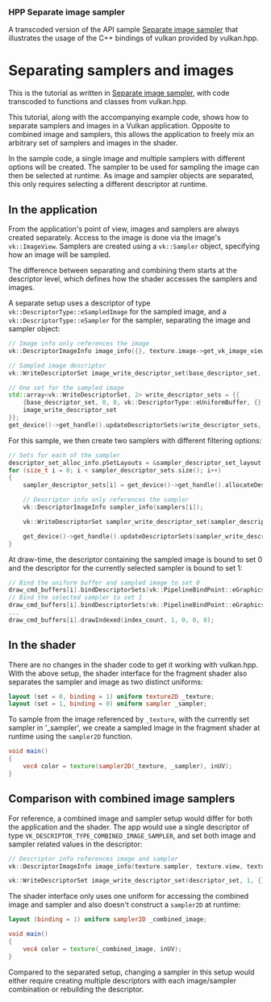 <!--
- Copyright (c) 2022-2023, The Khronos Group
-
- SPDX-License-Identifier: Apache-2.0
-
- Licensed under the Apache License, Version 2.0 the "License";
- you may not use this file except in compliance with the License.
- You may obtain a copy of the License at
-
-     http://www.apache.org/licenses/LICENSE-2.0
-
- Unless required by applicable law or agreed to in writing, software
- distributed under the License is distributed on an "AS IS" BASIS,
- WITHOUT WARRANTIES OR CONDITIONS OF ANY KIND, either express or implied.
- See the License for the specific language governing permissions and
- limitations under the License.
-
-->
### HPP Separate image sampler
A transcoded version of the API sample [Separate image sampler](https://github.com/KhronosGroup/Vulkan-Samples/tree/master/samples/api/separate_image_sampler) that illustrates the usage of the C++ bindings of vulkan provided by vulkan.hpp.

# Separating samplers and images

This is the tutorial as written in [Separate image sampler](https://github.com/KhronosGroup/Vulkan-Samples/tree/master/samples/api/separate_image_sampler), with code transcoded to functions and classes from vulkan.hpp.

This tutorial, along with the accompanying example code, shows how to separate samplers and images in a Vulkan application. Opposite to combined image and samplers, this allows the application to freely mix an arbitrary set of samplers and images in the shader.

In the sample code, a single image and multiple samplers with different options will be created. The sampler to be used for sampling the image can then be selected at runtime. As image and sampler objects are separated, this only requires selecting a different descriptor at runtime.

## In the application

From the application's point of view, images and samplers are always created separately. Access to the image is done via the image's `vk::ImageView`. Samplers are created using a `vk::Sampler` object, specifying how an image will be sampled.

The difference between separating and combining them starts at the descriptor level, which defines how the shader accesses the samplers and images.

A separate setup uses a descriptor of type `vk::DescriptorType::eSampledImage` for the sampled image, and a `vk::DescriptorType::eSampler` for the sampler, separating the image and sampler object:
<!-- {% raw %} -->
```cpp
// Image info only references the image
vk::DescriptorImageInfo image_info({}, texture.image->get_vk_image_view().get_handle(), vk::ImageLayout::eShaderReadOnlyOptimal);

// Sampled image descriptor
vk::WriteDescriptorSet image_write_descriptor_set(base_descriptor_set, 1, 0, vk::DescriptorType::eSampledImage, image_info);

// One set for the sampled image
std::array<vk::WriteDescriptorSet, 2> write_descriptor_sets = {{
	{base_descriptor_set, 0, 0, vk::DescriptorType::eUniformBuffer, {}, buffer_descriptor},        // Binding 0 : Vertex shader uniform buffer
	image_write_descriptor_set                                                                     // Binding 1 : Fragment shader sampled image
}};
get_device()->get_handle().updateDescriptorSets(write_descriptor_sets, {});
```
<!-- {% endraw %} -->
For this sample, we then create two samplers with different filtering options:

```cpp
// Sets for each of the sampler
descriptor_set_alloc_info.pSetLayouts = &sampler_descriptor_set_layout;
for (size_t i = 0; i < sampler_descriptor_sets.size(); i++)
{
	sampler_descriptor_sets[i] = get_device()->get_handle().allocateDescriptorSets(descriptor_set_alloc_info).front();

	// Descriptor info only references the sampler
	vk::DescriptorImageInfo sampler_info(samplers[i]);

	vk::WriteDescriptorSet sampler_write_descriptor_set(sampler_descriptor_sets[i], 0, 0, vk::DescriptorType::eSampler, sampler_info);

	get_device()->get_handle().updateDescriptorSets(sampler_write_descriptor_set, {});
}
```

At draw-time, the descriptor containing the sampled image is bound to set 0 and the descriptor for the currently selected sampler is bound to set 1:

```cpp
// Bind the uniform buffer and sampled image to set 0
draw_cmd_buffers[i].bindDescriptorSets(vk::PipelineBindPoint::eGraphics, pipeline_layout, 0, base_descriptor_set, {});
// Bind the selected sampler to set 1
draw_cmd_buffers[i].bindDescriptorSets(vk::PipelineBindPoint::eGraphics, pipeline_layout, 1, sampler_descriptor_sets[selected_sampler], {});
...
draw_cmd_buffers[i].drawIndexed(index_count, 1, 0, 0, 0);
``` 

## In the shader

There are no changes in the shader code to get it working with vulkan.hpp.
With the above setup, the shader interface for the fragment shader also separates the sampler and image as two distinct uniforms:

```glsl
layout (set = 0, binding = 1) uniform texture2D _texture;
layout (set = 1, binding = 0) uniform sampler _sampler;
```

To sample from the image referenced by `_texture`, with the currently set sampler in '_sampler', we create a sampled image in the fragment shader at runtime using the `sampler2D` function.

```glsl
void main() 
{
    vec4 color = texture(sampler2D(_texture, _sampler), inUV);
}
```

## Comparison with combined image samplers

For reference, a combined image and sampler setup would differ for both the application and the shader. The app would use a single descriptor of type `VK_DESCRIPTOR_TYPE_COMBINED_IMAGE_SAMPLER`, and set both image and sampler related values in the descriptor:

```cpp
// Descriptor info references image and sampler
vk::DescriptorImageInfo image_info(texture.sampler, texture.view, texture.image_layout);

vk::WriteDescriptorSet image_write_descriptor_set(descriptor_set, 1, {}, vk::DescriptorType::eCombinedImageSampler, image_info);
```

The shader interface only uses one uniform for accessing the combined image and sampler and also doesn't construct a `sampler2D` at runtime:

```glsl
layout (binding = 1) uniform sampler2D _combined_image;

void main() 
{
    vec4 color = texture(_combined_image, inUV);
}
```

Compared to the separated setup, changing a sampler in this setup would either require creating multiple descriptors with each image/sampler combination or rebuilding the descriptor.